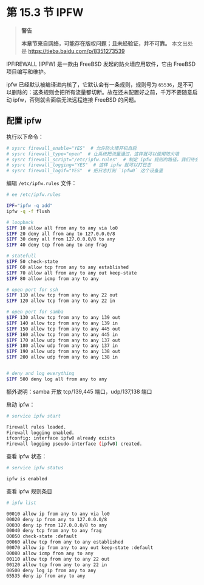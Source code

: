 # 第 15.3 节 IPFW

>**警告**
>
>**本章节来自网络，可能存在版权问题；且未经验证，并不可靠。** 本文出处是 <https://tieba.baidu.com/p/8351273539>


IPFIREWALL (IPFW) 是一款由 FreeBSD 发起的防火墙应用软件，它由 FreeBSD 项目编写和维护。

ipfw 已经默认被编译进内核了，它默认会有一条规则，规则号为 `65536`，是不可以删除的：这条规则会把所有流量都切断。故在还未配置好之前，千万不要随意启动 ipfw，否则就会面临无法远程连接 FreeBSD 的问题。

## 配置 ipfw

执行以下命令：

```sh
# sysrc firewall_enable="YES"  # 允许防火墙开机自启
# sysrc firewall_type="open"  # 让系统把流量通过，这样就可以使用防火墙
# sysrc firewall_script="/etc/ipfw.rules"  # 制定 ipfw 规则的路径，我们待会儿在这里编辑规则
# sysrc firewall_logging="YES"  # 这样 ipfw 就可以打日志
# sysrc firewall_logif="YES"  # 把日志打到 `ipfw0` 这个设备里
```

编辑 `/etc/ipfw.rules` 文件：

```sh
# ee /etc/ipfw.rules

IPF="ipfw -q add"
ipfw -q -f flush

# loopback
$IPF 10 allow all from any to any via lo0
$IPF 20 deny all from any to 127.0.0.0/8
$IPF 30 deny all from 127.0.0.0/8 to any
$IPF 40 deny tcp from any to any frag

# statefull
$IPF 50 check-state
$IPF 60 allow tcp from any to any established
$IPF 70 allow all from any to any out keep-state
$IPF 80 allow icmp from any to any

# open port for ssh
$IPF 110 allow tcp from any to any 22 out
$IPF 120 allow tcp from any to any 22 in

# open port for samba
$IPF 130 allow tcp from any to any 139 out
$IPF 140 allow tcp from any to any 139 in
$IPF 150 allow tcp from any to any 445 out
$IPF 160 allow tcp from any to any 445 in
$IPF 170 allow udp from any to any 137 out
$IPF 180 allow udp from any to any 137 in
$IPF 190 allow udp from any to any 138 out
$IPF 200 allow udp from any to any 138 in


# deny and log everything
$IPF 500 deny log all from any to any
```

额外说明：samba 开放 tcp/139,445 端口，udp/137,138 端口

启动 ipfw：

```sh
# service ipfw start

Firewall rules loaded.
Firewall logging enabled.
ifconfig: interface ipfw0 already exists
Firewall logging pseudo-interface (ipfw0) created.
```

查看 ipfw 状态：

```sh
# service ipfw status

ipfw is enabled
```

查看 ipfw 规则条目

```sh
# ipfw list

00010 allow ip from any to any via lo0
00020 deny ip from any to 127.0.0.0/8
00030 deny ip from 127.0.0.0/8 to any
00040 deny tcp from any to any frag
00050 check-state :default
00060 allow tcp from any to any established
00070 allow ip from any to any out keep-state :default
00080 allow icmp from any to any
00110 allow tcp from any to any 22 out
00120 allow tcp from any to any 22 in
00500 deny log ip from any to any
65535 deny ip from any to any
```

